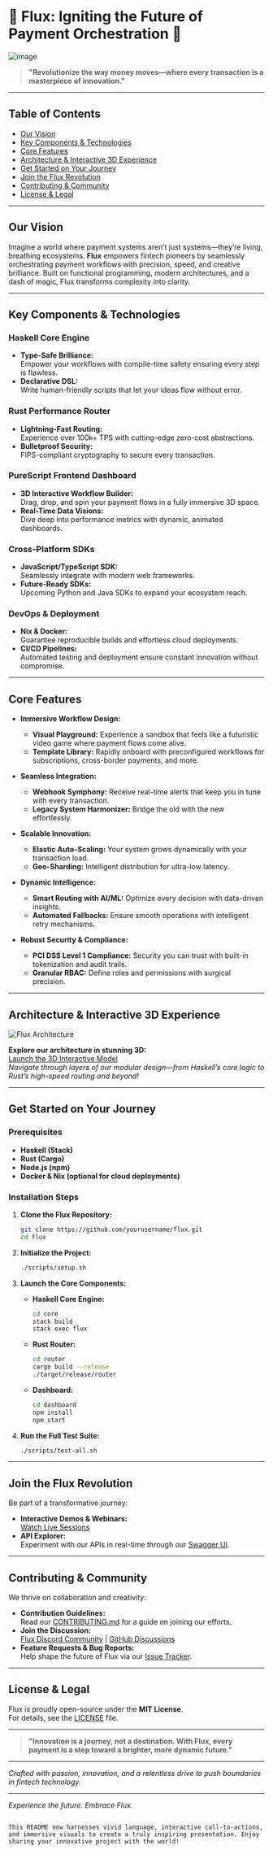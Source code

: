 
# 🚀 Flux: Igniting the Future of Payment Orchestration 🚀

![image](https://github.com/user-attachments/assets/df7d37cf-811e-442d-8c67-95037d8bf87e)



> **"Revolutionize the way money moves—where every transaction is a masterpiece of innovation."**

---

## Table of Contents
- [Our Vision](#our-vision)
- [Key Components & Technologies](#key-components--technologies)
- [Core Features](#core-features)
- [Architecture & Interactive 3D Experience](#architecture--interactive-3d-experience)
- [Get Started on Your Journey](#get-started-on-your-journey)
- [Join the Flux Revolution](#join-the-flux-revolution)
- [Contributing & Community](#contributing--community)
- [License & Legal](#license--legal)

---

## Our Vision

Imagine a world where payment systems aren’t just systems—they’re living, breathing ecosystems. **Flux** empowers fintech pioneers by seamlessly orchestrating payment workflows with precision, speed, and creative brilliance. Built on functional programming, modern architectures, and a dash of magic, Flux transforms complexity into clarity.

---

## Key Components & Technologies

### **Haskell Core Engine**
- **Type-Safe Brilliance:**  
  Empower your workflows with compile-time safety ensuring every step is flawless.
- **Declarative DSL:**  
  Write human-friendly scripts that let your ideas flow without error.

### **Rust Performance Router**
- **Lightning-Fast Routing:**  
  Experience over 100k+ TPS with cutting-edge zero-cost abstractions.
- **Bulletproof Security:**  
  FIPS-compliant cryptography to secure every transaction.

### **PureScript Frontend Dashboard**
- **3D Interactive Workflow Builder:**  
  Drag, drop, and spin your payment flows in a fully immersive 3D space.
- **Real-Time Data Visions:**  
  Dive deep into performance metrics with dynamic, animated dashboards.

### **Cross-Platform SDKs**
- **JavaScript/TypeScript SDK:**  
  Seamlessly integrate with modern web frameworks.
- **Future-Ready SDKs:**  
  Upcoming Python and Java SDKs to expand your ecosystem reach.

### **DevOps & Deployment**
- **Nix & Docker:**  
  Guarantee reproducible builds and effortless cloud deployments.
- **CI/CD Pipelines:**  
  Automated testing and deployment ensure constant innovation without compromise.

---

## Core Features

- **Immersive Workflow Design:**  
  - **Visual Playground:** Experience a sandbox that feels like a futuristic video game where payment flows come alive.
  - **Template Library:** Rapidly onboard with preconfigured workflows for subscriptions, cross-border payments, and more.
  
- **Seamless Integration:**  
  - **Webhook Symphony:** Receive real-time alerts that keep you in tune with every transaction.
  - **Legacy System Harmonizer:** Bridge the old with the new effortlessly.
  
- **Scalable Innovation:**  
  - **Elastic Auto-Scaling:** Your system grows dynamically with your transaction load.
  - **Geo-Sharding:** Intelligent distribution for ultra-low latency.
  
- **Dynamic Intelligence:**  
  - **Smart Routing with AI/ML:** Optimize every decision with data-driven insights.
  - **Automated Fallbacks:** Ensure smooth operations with intelligent retry mechanisms.
  
- **Robust Security & Compliance:**  
  - **PCI DSS Level 1 Compliance:** Security you can trust with built-in tokenization and audit trails.
  - **Granular RBAC:** Define roles and permissions with surgical precision.

---

## Architecture & Interactive 3D Experience

![Flux Architecture](https://via.placeholder.com/1200x600.png?text=Flux+Architecture)

**Explore our architecture in stunning 3D:**  
[Launch the 3D Interactive Model](https://example.com/flux-3d-demo)  
*Navigate through layers of our modular design—from Haskell’s core logic to Rust’s high-speed routing and beyond!*

---

## Get Started on Your Journey

### Prerequisites
- **Haskell (Stack)**
- **Rust (Cargo)**
- **Node.js (npm)**
- **Docker & Nix (optional for cloud deployments)**

### Installation Steps

1. **Clone the Flux Repository:**
   ```bash
   git clone https://github.com/yourusername/flux.git
   cd flux
   ```

2. **Initialize the Project:**
   ```bash
   ./scripts/setup.sh
   ```

3. **Launch the Core Components:**
   - **Haskell Core Engine:**
     ```bash
     cd core
     stack build
     stack exec flux
     ```
   - **Rust Router:**
     ```bash
     cd router
     cargo build --release
     ./target/release/router
     ```
   - **Dashboard:**
     ```bash
     cd dashboard
     npm install
     npm start
     ```

4. **Run the Full Test Suite:**
   ```bash
   ./scripts/test-all.sh
   ```

---

## Join the Flux Revolution

Be part of a transformative journey:
- **Interactive Demos & Webinars:**  
  [Watch Live Sessions](https://example.com/flux-webinar)
- **API Explorer:**  
  Experiment with our APIs in real-time through our [Swagger UI](https://example.com/flux-api).

---

## Contributing & Community

We thrive on collaboration and creativity:
- **Contribution Guidelines:**  
  Read our [CONTRIBUTING.md](CONTRIBUTING.md) for a guide on joining our efforts.
- **Join the Discussion:**  
  [Flux Discord Community](https://discord.gg/flux) | [GitHub Discussions](https://github.com/yourusername/flux/discussions)
- **Feature Requests & Bug Reports:**  
  Help shape the future of Flux via our [Issue Tracker](https://github.com/yourusername/flux/issues).

---

## License & Legal

Flux is proudly open-source under the **MIT License**.  
For details, see the [LICENSE](LICENSE) file.

---

> **"Innovation is a journey, not a destination. With Flux, every payment is a step toward a brighter, more dynamic future."**

---

*Crafted with passion, innovation, and a relentless drive to push boundaries in fintech technology.*

---

*Experience the future. Embrace Flux.*
```

This README now harnesses vivid language, interactive call-to-actions, and immersive visuals to create a truly inspiring presentation. Enjoy sharing your innovative project with the world!
